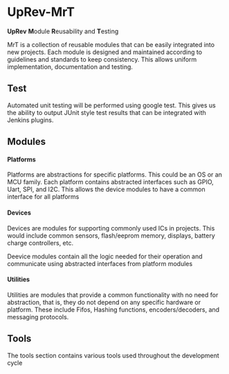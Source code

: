 # UpRev-MrT

**UpRev** **M**odule **R**eusability and **T**esting

MrT is a collection of reusable modules that can be easily integrated into new projects. Each module is designed and maintained according to guidelines and standards to keep consistency. This allows uniform implementation, documentation and testing.

## Test

Automated unit testing will be performed using google test. This gives us the ability to output JUnit style test results that can be integrated with Jenkins plugins.

## Modules

#### Platforms

Platforms are abstractions for specific platforms. This could be an OS or an MCU family. Each platform contains abstracted interfaces such as GPIO, Uart, SPI, and I2C. This allows the device modules to have a common interface for all platforms

#### Devices
Devices are modules for supporting commonly used ICs in projects. This would include common sensors, flash/eeprom memory, displays, battery charge controllers, etc.

Deevice modules contain all the logic needed for their operation and communicate using abstracted interfaces from platform modules

#### Utilities
Utilities are modules that provide a common functionality with no need for abstraction, that is, they do not depend on any specific hardware or platform. These include Fifos, Hashing functions, encoders/decoders, and messaging protocols.

## Tools
The tools section contains various tools used throughout the development cycle
